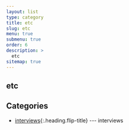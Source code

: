 ```yaml
---
layout: list
type: category
title: etc
slug: etc
menu: true
submenu: true
order: 6
description: >
  etc
sitemap: true
---
```


## etc

## Categories

* [interviews]{:.heading.flip-title} --- interviews  

[Interviews]: /etc/interviews/
